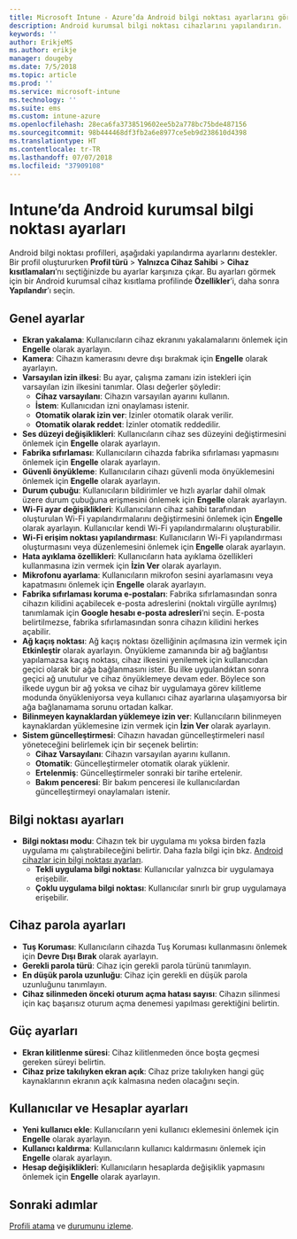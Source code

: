 ```yaml
---
title: Microsoft Intune - Azure’da Android bilgi noktası ayarlarını görüntüleme | Microsoft Docs
description: Android kurumsal bilgi noktası cihazlarını yapılandırın.
keywords: ''
author: ErikjeMS
ms.author: erikje
manager: dougeby
ms.date: 7/5/2018
ms.topic: article
ms.prod: ''
ms.service: microsoft-intune
ms.technology: ''
ms.suite: ems
ms.custom: intune-azure
ms.openlocfilehash: 28eca6fa3738519602ee5b2a778bc75bde487156
ms.sourcegitcommit: 98b444468df3fb2a6e8977ce5eb9d238610d4398
ms.translationtype: HT
ms.contentlocale: tr-TR
ms.lasthandoff: 07/07/2018
ms.locfileid: "37909108"
---
```

# <a name="android-enterprise-kiosk-settings-in-intune"></a>Intune’da Android kurumsal bilgi noktası ayarları

Android bilgi noktası profilleri, aşağıdaki yapılandırma ayarlarını destekler. Bir profil oluştururken **Profil türü** > **Yalnızca Cihaz Sahibi** > **Cihaz kısıtlamaları**’nı seçtiğinizde bu ayarlar karşınıza çıkar. Bu ayarları görmek için bir Android kurumsal cihaz kısıtlama profilinde **Özellikler**’i, daha sonra **Yapılandır**’ı seçin.

## <a name="general-settings"></a>Genel ayarlar

- **Ekran yakalama**: Kullanıcıların cihaz ekranını yakalamalarını önlemek için **Engelle** olarak ayarlayın.
- **Kamera**: Cihazın kamerasını devre dışı bırakmak için **Engelle** olarak ayarlayın.
- **Varsayılan izin ilkesi**: Bu ayar, çalışma zamanı izin istekleri için varsayılan izin ilkesini tanımlar. Olası değerler şöyledir:
    - **Cihaz varsayılanı**: Cihazın varsayılan ayarını kullanın.
    - **İstem**: Kullanıcıdan izni onaylaması istenir.
    - **Otomatik olarak izin ver**: İzinler otomatik olarak verilir.
    - **Otomatik olarak reddet**: İzinler otomatik reddedilir.
- **Ses düzeyi değişiklikleri**: Kullanıcıların cihaz ses düzeyini değiştirmesini önlemek için **Engelle** olarak ayarlayın.
- **Fabrika sıfırlaması**: Kullanıcıların cihazda fabrika sıfırlaması yapmasını önlemek için **Engelle** olarak ayarlayın.
- **Güvenli önyükleme**: Kullanıcıların cihazı güvenli moda önyüklemesini önlemek için **Engelle** olarak ayarlayın.
- **Durum çubuğu**: Kullanıcıların bildirimler ve hızlı ayarlar dahil olmak üzere durum çubuğuna erişmesini önlemek için **Engelle** olarak ayarlayın.
- **Wi-Fi ayar değişiklikleri**: Kullanıcıların cihaz sahibi tarafından oluşturulan Wi-Fi yapılandırmalarını değiştirmesini önlemek için **Engelle** olarak ayarlayın. Kullanıcılar kendi Wi-Fi yapılandırmalarını oluşturabilir.
- **Wi-Fi erişim noktası yapılandırması**: Kullanıcıların Wi-Fi yapılandırması oluşturmasını veya düzenlemesini önlemek için **Engelle** olarak ayarlayın.
- **Hata ayıklama özellikleri**: Kullanıcıların hata ayıklama özellikleri kullanmasına izin vermek için **İzin Ver** olarak ayarlayın.
- **Mikrofonu ayarlama**: Kullanıcıların mikrofon sesini ayarlamasını veya kapatmasını önlemek için **Engelle** olarak ayarlayın.
- **Fabrika sıfırlaması koruma e-postaları**: Fabrika sıfırlamasından sonra cihazın kilidini açabilecek e-posta adreslerini (noktalı virgülle ayrılmış) tanımlamak için **Google hesabı e-posta adresleri**’ni seçin. E-posta belirtilmezse, fabrika sıfırlamasından sonra cihazın kilidini herkes açabilir.
- **Ağ kaçış noktası**: Ağ kaçış noktası özelliğinin açılmasına izin vermek için **Etkinleştir** olarak ayarlayın. Önyükleme zamanında bir ağ bağlantısı yapılamazsa kaçış noktası, cihaz ilkesini yenilemek için kullanıcıdan geçici olarak bir ağa bağlanmasını ister. Bu ilke uygulandıktan sonra geçici ağ unutulur ve cihaz önyüklemeye devam eder. Böylece son ilkede uygun bir ağ yoksa ve cihaz bir uygulamaya görev kilitleme modunda önyükleniyorsa veya kullanıcı cihaz ayarlarına ulaşamıyorsa bir ağa bağlanamama sorunu ortadan kalkar.
- **Bilinmeyen kaynaklardan yüklemeye izin ver**: Kullanıcıların bilinmeyen kaynaklardan yüklemesine izin vermek için **İzin Ver** olarak ayarlayın.
- **Sistem güncelleştirmesi**: Cihazın havadan güncelleştirmeleri nasıl yöneteceğini belirlemek için bir seçenek belirtin:
    - **Cihaz Varsayılanı**: Cihazın varsayılan ayarını kullanın.
    - **Otomatik**: Güncelleştirmeler otomatik olarak yüklenir.
    - **Ertelenmiş**: Güncelleştirmeler sonraki bir tarihe ertelenir.
    - **Bakım penceresi**: Bir bakım penceresi ile kullanıcılardan güncelleştirmeyi onaylamaları istenir.

## <a name="kiosk-settings"></a>Bilgi noktası ayarları

- **Bilgi noktası modu**: Cihazın tek bir uygulama mı yoksa birden fazla uygulama mı çalıştırabileceğini belirtir. Daha fazla bilgi için bkz. [Android cihazlar için bilgi noktası ayarları](android-kiosk-settings.md).
    - **Tekli uygulama bilgi noktası**: Kullanıcılar yalnızca bir uygulamaya erişebilir.
    - **Çoklu uygulama bilgi noktası**: Kullanıcılar sınırlı bir grup uygulamaya erişebilir.

## <a name="device-password-settings"></a>Cihaz parola ayarları

- **Tuş Koruması**: Kullanıcıların cihazda Tuş Koruması kullanmasını önlemek için **Devre Dışı Bırak** olarak ayarlayın.
- **Gerekli parola türü**: Cihaz için gerekli parola türünü tanımlayın.
- **En düşük parola uzunluğu**: Cihaz için gerekli en düşük parola uzunluğunu tanımlayın.
- **Cihaz silinmeden önceki oturum açma hatası sayısı**: Cihazın silinmesi için kaç başarısız oturum açma denemesi yapılması gerektiğini belirtin.

## <a name="power-settings"></a>Güç ayarları

- **Ekran kilitlenme süresi**: Cihaz kilitlenmeden önce boşta geçmesi gereken süreyi belirtin.
- **Cihaz prize takılıyken ekran açık**: Cihaz prize takılıyken hangi güç kaynaklarının ekranın açık kalmasına neden olacağını seçin.

## <a name="users-and-accounts-settings"></a>Kullanıcılar ve Hesaplar ayarları

- **Yeni kullanıcı ekle**: Kullanıcıların yeni kullanıcı eklemesini önlemek için **Engelle** olarak ayarlayın.
- **Kullanıcı kaldırma**: Kullanıcıların kullanıcı kaldırmasını önlemek için **Engelle** olarak ayarlayın.
- **Hesap değişiklikleri**: Kullanıcıların hesaplarda değişiklik yapmasını önlemek için **Engelle** olarak ayarlayın.

## <a name="next-steps"></a>Sonraki adımlar
[Profili atama](device-profile-assign.md) ve [durumunu izleme](device-profile-monitor.md).




